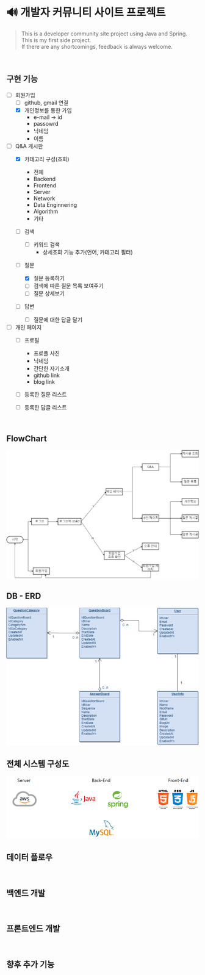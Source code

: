 # 🔊 개발자 커뮤니티 사이트 프로젝트

> This is a developer community site project using Java and Spring.</br>
> This is my first side project.</br>
> If there are any shortcomings, feedback is always welcome.

</br>

## 구현 기능

* [ ] 회원가입
  * [ ] github, gmail 연결
  * [X] 개인정보를 통한 가입
    * e-mail → id
    * passowrd
    * 닉네임
    * 이름

* [ ] Q&A 게시판
  * [X] 카테고리 구성(조회)
    * 전체
    * Backend
    * Frontend
    * Server
    * Network
    * Data Enginnering
    * Algorithm
    * 기타

  * [ ] 검색
    * [ ] 키워드 검색
      * 상세조회 기능 추가(언어, 카테고리 필터)
  
  * [ ] 질문
    * [X] 질문 등록하기
    * [ ] 검색에 따른 질문 목록 보여주기
    * [ ] 질문 상세보기
  
  * [ ] 답변
    * [ ] 질문에 대한 답글 달기

* [ ] 개인 페이지
  * [ ] 프로필
    * 프로플 사진
    * 닉네임
    * 간단한 자기소개
    * github link
    * blog link

  * [ ] 등록한 질문 리스트
  * [ ] 등록한 답글 리스트

  </br>

## FlowChart

<img src="./image/Developer_Commutity_FlowChart.png" width="550">

</br>

## DB - ERD

<img src="./image/Developer_Community_ERD.png" width="550">

</br>

## 전체 시스템 구성도

<img src="./image/System_Diagram.png" width="550">

</br>

## 데이터 플로우
</br>

## 백엔드 개발
</br>

## 프론트엔드 개발
</br>

## 향후 추가 기능
